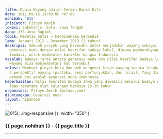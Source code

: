 ```yaml
---
title: Dunia Wayang adalah Cermin Dunia Kita
date: 2011-09-16 11:08:00 +07:00
nohibah: '015'
inisiator: Pitoyo Amrih
lokasi: Sukoharjo, Solo, Jawa Tengah
dana: 236 Juta Rupiah
topik: Meretas batas – kebhinekaan bermedia
lama: Januari 2012 – Desember 2013 (2 tahun)
deskripsi: Sebuah proyek yang berusaha untuk menjadikan wayang sebagai jembatan antara
  generasi muda dengan nilai kearifan budaya lokal, dimana pemberdayaan diri adalah
  fondasi, untuk membentuk karakter bangsa Indonesia
masalah: Adanya jarak antara generasi muda dan nilai kearifan budaya lokal dimana
  wayang bisa menjembatani hal tersebut
solusi: Membuat proyek buku dan web mengenai kisah wayang secara lengkap berdasarakan
  3 perspektif wayang (pustaka, seni pertunjukkan, dan nilai). Yang diuntungkan melalui
  proyek ini adalah generasi muda Indonesia
keberhasilan: Nilai kearifan budaya Jawa yang diwakili melalui budaya wayang dikenal
  luas terutama oleh kalangan berusia 15-30 tahun
organisasi: Pitoyo Amrih (pitoyo.com)
diuntungkan: Generasi muda
layout: hibahcmb
---
```


![015](/static/img/hibahcmb/015.png){: .img-responsive }{: width="350" }

### {{ page.nohibah }} - {{ page.title }}

---
